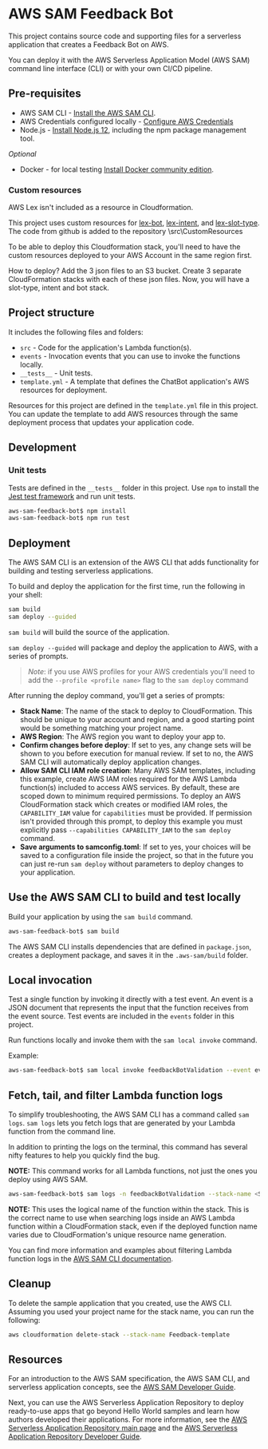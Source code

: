 # AWS SAM Feedback Bot

This project contains source code and supporting files for a serverless application that creates a Feedback Bot on AWS.

You can deploy it with the AWS Serverless Application Model (AWS SAM) command line interface (CLI) or with your own CI/CD pipeline. 

## Pre-requisites
* AWS SAM CLI - [Install the AWS SAM CLI](https://docs.aws.amazon.com/serverless-application-model/latest/developerguide/serverless-sam-cli-install.html).
* AWS Credentials configured locally - [Configure AWS Credentials](https://docs.aws.amazon.com/serverless-application-model/latest/developerguide/serverless-getting-started-set-up-credentials.html)
* Node.js - [Install Node.js 12](https://nodejs.org/en/), including the npm package management tool.

_Optional_
* Docker - for local testing [Install Docker community edition](https://hub.docker.com/search/?type=edition&offering=community).

### Custom resources
AWS Lex isn't included as a resource in Cloudformation.

This project uses custom resources for [lex-bot](https://github.com/danblundell/cfn-lex-bot), [lex-intent](https://github.com/danblundell/cfn-lex-intent), and [lex-slot-type](https://github.com/danblundell/cfn-lex-slot-type). The code from github is added to the repository \src\CustomResources

To be able to deploy this Cloudformation stack, you'll need to have the custom resources deployed to your AWS Account in the same region first.

How to deploy?
Add the 3 json files to an S3 bucket. Create 3 separate CloudFormation stacks with each of these json files. Now, you will have a slot-type, intent and bot stack.

## Project structure
It includes the following files and folders:

- `src` - Code for the application's Lambda function(s).
- `events` - Invocation events that you can use to invoke the functions locally.
- `__tests__` - Unit tests. 
- `template.yml` - A template that defines the ChatBot application's AWS resources for deployment.

Resources for this project are defined in the `template.yml` file in this project. You can update the template to add AWS resources through the same deployment process that updates your application code.

## Development
<tbw>

### Unit tests

Tests are defined in the `__tests__` folder in this project. Use `npm` to install the [Jest test framework](https://jestjs.io/) and run unit tests.

```bash
aws-sam-feedback-bot$ npm install
aws-sam-feedback-bot$ npm run test
```

## Deployment

The AWS SAM CLI is an extension of the AWS CLI that adds functionality for building and testing serverless applications.

To build and deploy the application for the first time, run the following in your shell:

```bash
sam build
sam deploy --guided
```

`sam build` will build the source of the application. 

`sam deploy --guided` will package and deploy the application to AWS, with a series of prompts.

> _Note_: if you use AWS profiles for your AWS credentials you'll need to add the `--profile <profile name>` flag to the `sam deploy` command

After running the deploy command, you'll get a series of prompts:

* **Stack Name**: The name of the stack to deploy to CloudFormation. This should be unique to your account and region, and a good starting point would be something matching your project name.
* **AWS Region**: The AWS region you want to deploy your app to.
* **Confirm changes before deploy**: If set to yes, any change sets will be shown to you before execution for manual review. If set to no, the AWS SAM CLI will automatically deploy application changes.
* **Allow SAM CLI IAM role creation**: Many AWS SAM templates, including this example, create AWS IAM roles required for the AWS Lambda function(s) included to access AWS services. By default, these are scoped down to minimum required permissions. To deploy an AWS CloudFormation stack which creates or modified IAM roles, the `CAPABILITY_IAM` value for `capabilities` must be provided. If permission isn't provided through this prompt, to deploy this example you must explicitly pass `--capabilities CAPABILITY_IAM` to the `sam deploy` command.
* **Save arguments to samconfig.toml**: If set to yes, your choices will be saved to a configuration file inside the project, so that in the future you can just re-run `sam deploy` without parameters to deploy changes to your application.

## Use the AWS SAM CLI to build and test locally

Build your application by using the `sam build` command.

```bash
aws-sam-feedback-bot$ sam build
```

The AWS SAM CLI installs dependencies that are defined in `package.json`, creates a deployment package, and saves it in the `.aws-sam/build` folder.

## Local invocation

Test a single function by invoking it directly with a test event. An event is a JSON document that represents the input that the function receives from the event source. Test events are included in the `events` folder in this project.

Run functions locally and invoke them with the `sam local invoke` command.

Example: 

```bash
aws-sam-feedback-bot$ sam local invoke feedbackBotValidation --event events/repeat_0.json
```

## Fetch, tail, and filter Lambda function logs

To simplify troubleshooting, the AWS SAM CLI has a command called `sam logs`. `sam logs` lets you fetch logs that are generated by your Lambda function from the command line. 

In addition to printing the logs on the terminal, this command has several nifty features to help you quickly find the bug.

**NOTE:** This command works for all Lambda functions, not just the ones you deploy using AWS SAM.

```bash
aws-sam-feedback-bot$ sam logs -n feedbackBotValidation --stack-name <STACK-NAME> --tail
```

**NOTE:** This uses the logical name of the function within the stack. This is the correct name to use when searching logs inside an AWS Lambda function within a CloudFormation stack, even if the deployed function name varies due to CloudFormation's unique resource name generation.

You can find more information and examples about filtering Lambda function logs in the [AWS SAM CLI documentation](https://docs.aws.amazon.com/serverless-application-model/latest/developerguide/serverless-sam-cli-logging.html).

## Cleanup

To delete the sample application that you created, use the AWS CLI. Assuming you used your project name for the stack name, you can run the following:

```bash
aws cloudformation delete-stack --stack-name Feedback-template
```

## Resources

For an introduction to the AWS SAM specification, the AWS SAM CLI, and serverless application concepts, see the [AWS SAM Developer Guide](https://docs.aws.amazon.com/serverless-application-model/latest/developerguide/what-is-sam.html).

Next, you can use the AWS Serverless Application Repository to deploy ready-to-use apps that go beyond Hello World samples and learn how authors developed their applications. For more information, see the [AWS Serverless Application Repository main page](https://aws.amazon.com/serverless/serverlessrepo/) and the [AWS Serverless Application Repository Developer Guide](https://docs.aws.amazon.com/serverlessrepo/latest/devguide/what-is-serverlessrepo.html).
